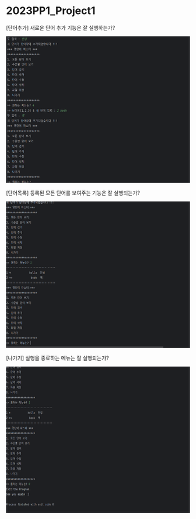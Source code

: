 # 2023PP1_Project1

[단어추가] 새로운 단어 추가 기능은 잘 실행하는가?

<img src = "https://github.com/ParkMinjun0721/2023PP1_Project1/blob/master/WordAdd%20Screenshot.png" width="600" height="400"> 


[단어목록] 등록된 모든 단어를 보여주는 기능은 잘 실행되는가?


<img src = "https://github.com/ParkMinjun0721/2023PP1_Project1/blob/master/ListAll%20Screenshot.png" width="600" height="400"> 


[나가기] 실행을 종료하는 메뉴는 잘 실행되는가?

<img src = "https://github.com/ParkMinjun0721/2023PP1_Project1/blob/master/Exit%20Screenshot.png" width="600" height="400"> 
